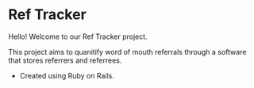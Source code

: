 # Ref Tracker

Hello! Welcome to our Ref Tracker project.

This project aims to quanitify word of mouth referrals through a software that stores referrers and referrees. 

*  Created using Ruby on Rails. 

